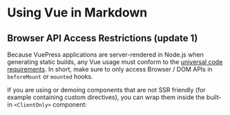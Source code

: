 # Using Vue in Markdown

## Browser API Access Restrictions (update 1)

Because VuePress applications are server-rendered in Node.js when generating static builds, any Vue usage must conform
to the [universal code requirements](https://ssr.vuejs.org/en/universal.html). In short, make sure to only access
Browser / DOM APIs in `beforeMount` or `mounted` hooks.

If you are using or demoing components that are not SSR friendly (for example containing custom directives), you can
wrap them inside the built-in `<ClientOnly>` component:

##
